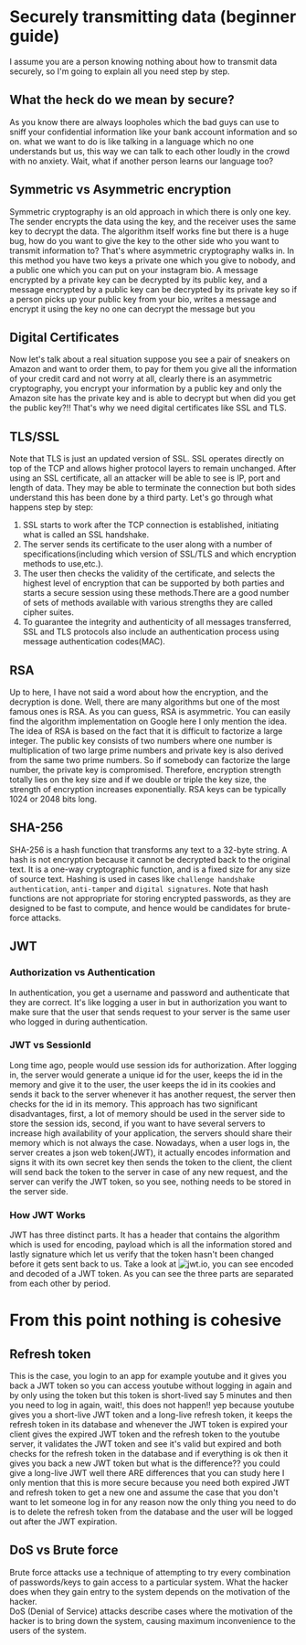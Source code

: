 # Securely transmitting data (beginner guide)
I assume you are a person knowing nothing about how to transmit data securely, so I'm going to explain all you need step 
by step.

## What the heck do we mean by secure?
As you know there are always loopholes which the bad guys can use to sniff your confidential information like your bank 
account information and so on. what we want to do is like talking in a language which no one understands but us, this 
way we can talk to each other loudly in the crowd with no anxiety. Wait, what if another person learns our language too?

## Symmetric vs Asymmetric encryption
Symmetric cryptography is an old approach in which there is only one key. The sender encrypts the data using the key, and 
the receiver uses the same key to decrypt the data. The algorithm itself works fine but there is a huge bug, how do you 
want to give the key to the other side who you want to transmit information to? That's where asymmetric cryptography walks
in. In this method you have two keys a private one which you give to nobody, and a public one which you can put on your
instagram bio. A message encrypted by a private key can be decrypted by its public key, and a message encrypted by a 
public key can be decrypted by its private key so if a person picks up your public key from your bio, writes a message and
encrypt it using the key no one can decrypt the message but you

## Digital Certificates
Now let's talk about a real situation suppose you see a pair of sneakers on Amazon and want to order them, to pay for them
you give all the information of your credit card and not worry at all, clearly there is an asymmetric cryptography, you 
encrypt your information by a public key and only the Amazon site has the private key and is able to decrypt but when did
you get the public key?!! That's why we need digital certificates like SSL and TLS. 

## TLS/SSL
Note that TLS is just an updated version of SSL. SSL operates directly on top of the TCP and allows higher protocol layers
to remain unchanged. After using an SSL certificate, all an attacker will be able to see is IP, port and length of data. 
They may be able to terminate the connection but both sides understand this has been done by a third party. Let's go through
what happens step by step:<br/>
1. SSL starts to work after the TCP connection is established, initiating what is called an SSL handshake.<br/>
2. The server sends its certificate to the user along with a number of specifications(including which version of SSL/TLS
   and which encryption methods to use,etc.).
3. The user then checks the validity of the certificate, and selects the highest level of encryption that can be supported 
by both parties and starts a secure session using these methods.There are a good number of sets of methods available with 
   various strengths they are called cipher suites.
4. To guarantee the integrity and authenticity of all messages transferred, SSL and TLS protocols also include an 
   authentication process using message authentication codes(MAC).
   
## RSA
Up to here, I have not said a word about how the encryption, and the decryption is done. Well, there are many algorithms 
but one of the most famous ones is RSA. As you can guess, RSA is asymmetric. You can easily find the algorithm 
implementation on Google here I only mention the idea. The idea of RSA is based on the fact that it is difficult to factorize 
a large integer. The public key consists of two numbers where one number is multiplication of two large prime numbers and 
private key is also derived from the same two prime numbers. So if somebody can factorize the large number, the private 
key is compromised. Therefore, encryption strength totally lies on the key size and if we double or triple the key size, 
the strength of encryption increases exponentially. RSA keys can be typically 1024 or 2048 bits long.

## SHA-256
SHA-256 is a hash function that transforms any text to a 32-byte string. A hash is not encryption because it cannot be 
decrypted back to the original text. It is a one-way cryptographic function, and is a fixed size for any size of source 
text. Hashing is used in cases like `challenge handshake authentication`, `anti-tamper` and `digital signatures`. Note
that hash functions are not appropriate for storing encrypted passwords, as they are designed to be fast to compute, and 
hence would be candidates for brute-force attacks.

## JWT
### Authorization vs Authentication
In authentication, you get a username and password and authenticate that they are correct. It's like logging a user in 
but in authorization you want to make sure that the user that sends request to your server is the same user who logged in
during authentication.
### JWT vs SessionId
Long time ago, people would use session ids for authorization. After logging in, the server would generate a unique id
for the user, keeps the id in the memory and give it to the user, the user keeps the id in its cookies and sends it back
to the server whenever it has another request, the server then checks for the id in its memory. This approach has two 
significant disadvantages, first, a lot of memory should be used in the server side to store the session ids, second,
if you want to have several servers to increase high availability of your application, the servers should share their 
memory which is not always the case. Nowadays, when a user logs in, the server creates a json web token(JWT), it actually
encodes information and signs it with its own secret key then sends the token to the client, the client will send back the 
token to the server in case of any new request, and the server can verify the JWT token, so you see, nothing needs to be 
stored in the server side.
### How JWT Works
JWT has three distinct parts. It has a header that contains the algorithm which is used for encoding, payload which is all
the information stored and lastly signature which let us verify that the token hasn't been changed before it gets sent back
to us. Take a look at ![jwt.io](jwt.io), you can see encoded and decoded of a JWT token. As you can see the three parts 
are separated from each other by period.


# From this point nothing is cohesive
## Refresh token
This is the case, you login to an app for example youtube and it gives you back a JWT token so you can access youtube 
without logging in again and by only using the token but this token is short-lived say 5 minutes and then you need to 
log in again, wait!, this does not happen!! yep because youtube gives you a short-live JWT token and a long-live refresh 
token, it keeps the refresh token in its database and whenever the JWT token is expired your client gives the expired JWT 
token and the refresh token to the youtube server, it validates the JWT token and see it's valid but expired and both checks
for the refresh token in the database and if everything is ok then it gives you back a new JWT token but what is the difference??
you could give a long-live JWT well there ARE differences that you can study here I only mention that this is more secure
because you need both expired JWT and refresh token to get a new one and assume the case that you don't want to let someone
log in for any reason now the only thing you need to do is to delete the refresh token from the database and the user will
be logged out after the JWT expiration.

## DoS vs Brute force
Brute force attacks use a technique of attempting to try every combination of passwords/keys to gain access to a particular 
system. What the hacker does when they gain entry to the system depends on the motivation of the hacker.<br/>
DoS (Denial of Service) attacks describe cases where the motivation of the hacker is to bring down the system, causing 
maximum inconvenience to the users of the system.
